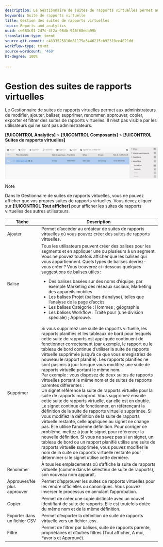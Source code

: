 ```yaml
---
description: Le Gestionnaire de suites de rapports virtuelles permet aux administrateurs de modifier, ajouter, baliser, supprimer, renommer, approuver, copier, exporter et filtrer des suites de rapports virtuelles. Il n’est pas visible par les utilisateurs qui ne sont pas administrateurs.
keywords: Suite de rapports virtuelle
title: Gestion des suites de rapports virtuelles
topic: Reports and analytics
uuid: ce683c01-2d7d-4f2a-98db-946f68eda99b
translation-type: tm+mt
source-git-commit: c4833525816d81175a3446215eb92310ee4021dd
workflow-type: tm+mt
source-wordcount: '460'
ht-degree: 100%

---
```



# Gestion des suites de rapports virtuelles

Le Gestionnaire de suites de rapports virtuelles permet aux administrateurs de modifier, ajouter, baliser, supprimer, renommer, approuver, copier, exporter et filtrer des suites de rapports virtuelles. Il n’est pas visible par les utilisateurs qui ne sont pas administrateurs.

**[!UICONTROL Analytics]** > **[!UICONTROL Composants]** > **[!UICONTROL Suites de rapports virtuelles]**

![](assets/vrs-manage.png)

>[!NOTE]
>
>Dans le Gestionnaire de suites de rapports virtuelles, vous ne pouvez afficher que vos propres suites de rapports virtuelles. Vous devez cliquer sur **[!UICONTROL Tout afficher]** pour afficher les suites de rapports virtuelles des autres utilisateurs.

| Tâche | Description |
|--- |--- |
| Ajouter | Permet d’accéder au créateur de suites de rapports virtuelles où vous pouvez créer des suites de rapports virtuelles. |
| Balise | Tous les utilisateurs peuvent créer des balises pour les segments et en appliquer une ou plusieurs à un segment. Vous ne pouvez toutefois afficher que les balises qui vous appartiennent. Quels types de balises devriez-vous créer ? Vous trouverez ci-dessous quelques suggestions de balises utiles :<ul><li>Des balises basées sur des noms d’équipe, par exemple Marketing des réseaux sociaux, Marketing des appareils mobiles</li><li>Les balises Projet (balises d’analyse), telles que l’analyse de la page d’accès</li><li>Les balises Catégorie : Hommes ; géographie</li><li>Les balises Workflow : Traité pour (une division spéciale) ; Approuvé.</li></ul> |
| Supprimer | Si vous supprimez une suite de rapports virtuelle, les rapports planifiés et les tableaux de bord pour lesquels cette suite de rapports est appliquée continuent de fonctionner correctement (par exemple, le rapport ou le tableau de bord continue d’utiliser la suite de rapports virtuelle supprimée jusqu’à ce que vous enregistriez de nouveau le rapport planifié).  Les rapports planifiés ne sont pas mis à jour lorsque vous modifiez une suite de rapports virtuelle portant le même nom.<br>Par exemple : vous disposez de deux suites de rapports virtuelles portant le même nom et de suites de rapports parentes différentes :<br>Un signet référence la suite de rapports virtuelle pour la suite de rapports mainprod. Vous supprimez ensuite cette suite de rapports virtuelle, car elle est en double. Le signet continue de fonctionner, en référençant la définition de la suite de rapports virtuelle supprimée. Si vous modifiez la définition de la suite de rapports virtuelle restante, celle appliquée au signet ne change pas. Elle utilise l’ancienne définition. Pour corriger ce problème, mettez à jour le signet pour référencer la nouvelle définition. Si vous ne savez pas si un signet, un tableau de bord ou un rapport planifié utilise une suite de rapports virtuelle supprimée, vous pouvez modifier le nom de la suite de rapports virtuelle restante pour déterminer si le signet utilise cette dernière. |
| Renommer | À tous les emplacements où s’affiche la suite de rapports virtuelle (comme dans le sélecteur de suite de rapports), son nouveau nom apparaît. |
| Approuver/Ne plus approuver | Permet d’approuver les suites de rapports virtuelles pour les rendre officielles ou canoniques. Vous pouvez inverser le processus en annulant l’approbation. |
| Copier | Permet de créer une copie distincte avec un nouvel identifiant de suite de rapports. Elle est toutefois dotée du même nom et de la même définition. |
| Exporter dans un fichier CSV | Permet d’exporter la définition de suite de rapports virtuelle vers un fichier .csv. |
| Filtre | Permet de filtrer par balises, suite de rapports parente, propriétaires et d’autres filtres (Tout afficher, A moi, Favoris et Approuvé). |
